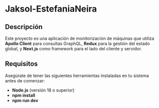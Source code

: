 # Jaksol-EstefaniaNeira

## Descripción
Este proyecto es una aplicación de monitorización de máquinas que utiliza **Apollo Client** para consultas GraphQL, **Redux** para la gestión del estado global, y **Next.js** como framework para el lado del cliente y servidor. 

## Requisitos
Asegúrate de tener las siguientes herramientas instaladas en tu sistema antes de comenzar:

- **Node.js** (versión 18 o superior)
- **npm install**
- **npm run dev**